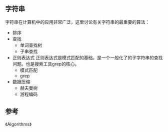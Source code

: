 
## 字符串

字符串在计算机中的应用非常广泛，这里讨论有关字符串的最重要的算法：

* 排序
* 查找
	* 单词查找树
	* 子串查找
* 正则表达式  正则表达式是模式匹配的基础。是一个一般化了的子字符串的查找问题。也是搜索工具grep的核心。
	* 模式匹配
	* grep
* 数据压缩
	* 赫夫曼树
	* 游程编码


## 参考

《Algorithms》





